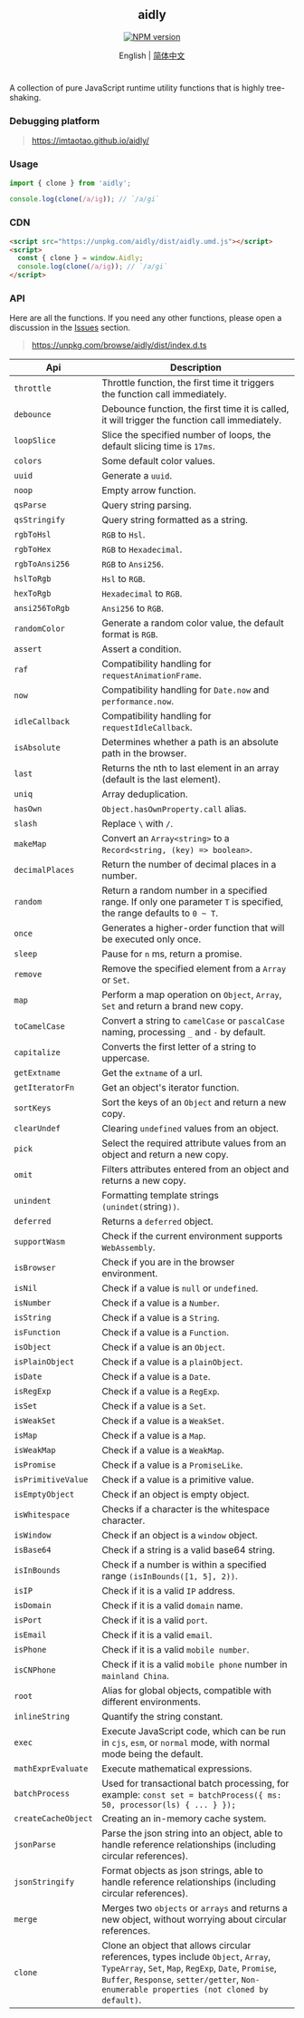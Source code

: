 <div align="center">
<h2>aidly</h2>

[![NPM version](https://img.shields.io/npm/v/aidly.svg?style=flat-square)](https://www.npmjs.com/package/aidly)

</div>

<div align="center">

English | [简体中文](./README.zh-CN.md)

</div>

<h1></h1>

A collection of pure JavaScript runtime utility functions that is highly tree-shaking.


### Debugging platform

> https://imtaotao.github.io/aidly/



### Usage

```js
import { clone } from 'aidly';

console.log(clone(/a/ig)); // `/a/gi`
```

### CDN

```html
<script src="https://unpkg.com/aidly/dist/aidly.umd.js"></script>
<script>
  const { clone } = window.Aidly;
  console.log(clone(/a/ig)); // `/a/gi`
</script>
```


### API

Here are all the functions. If you need any other functions, please open a discussion in the [Issues](https://github.com/imtaotao/aidly/issues) section.

> https://unpkg.com/browse/aidly/dist/index.d.ts

Api                  | Description
-------------------- | --------------------------------------
`throttle`           | Throttle function, the first time it triggers the function call immediately.
`debounce`           | Debounce function, the first time it is called, it will trigger the function call immediately.
`loopSlice`          | Slice the specified number of loops, the default slicing time is `17ms`.
`colors`             | Some default color values.
`uuid`               | Generate a `uuid`.
`noop`               | Empty arrow function.
`qsParse`            | Query string parsing.
`qsStringify`        | Query string formatted as a string.
`rgbToHsl`           | `RGB` to `Hsl`.
`rgbToHex`           | `RGB` to `Hexadecimal`.
`rgbToAnsi256`       | `RGB` to `Ansi256`.
`hslToRgb`           | `Hsl` to `RGB`.
`hexToRgb`           | `Hexadecimal` to `RGB`.
`ansi256ToRgb`       | `Ansi256` to `RGB`.
`randomColor`        | Generate a random color value, the default format is `RGB`.
`assert`             | Assert a condition.
`raf`                | Compatibility handling for `requestAnimationFrame`.
`now`                | Compatibility handling for `Date.now` and `performance.now`.
`idleCallback`       | Compatibility handling for `requestIdleCallback`.
`isAbsolute`         | Determines whether a path is an absolute path in the browser.
`last`               | Returns the nth to last element in an array (default is the last element).
`uniq`               | Array deduplication.
`hasOwn`             | `Object.hasOwnProperty.call` alias.
`slash`              | Replace `\` with `/`.
`makeMap`            | Convert an `Array<string>` to a `Record<string, (key) => boolean>`.
`decimalPlaces`      | Return the number of decimal places in a number.
`random`             | Return a random number in a specified range. If only one parameter `T` is specified, the range defaults to `0 ~ T`.
`once`               | Generates a higher-order function that will be executed only once.
`sleep`              | Pause for `n` ms, return a promise.
`remove`             | Remove the specified element from a `Array` or `Set`.
`map`                | Perform a map operation on `Object`, `Array`, `Set` and return a brand new copy.
`toCamelCase`        | Convert a string to `camelCase` or `pascalCase` naming, processing `_` and `-` by default.
`capitalize`         | Converts the first letter of a string to uppercase.
`getExtname`         | Get the `extname` of a url.
`getIteratorFn`      | Get an object's iterator function.
`sortKeys`           | Sort the keys of an `Object` and return a new copy.
`clearUndef`         | Clearing `undefined` values ​​from an object.
`pick`               | Select the required attribute values ​​from an object and return a new copy.
`omit`               | Filters attributes entered from an object and returns a new copy.
`unindent`           | Formatting template strings `(unindet(`string`))`.
`deferred`           | Returns a `deferred` object.
`supportWasm`        | Check if the current environment supports `WebAssembly`.
`isBrowser`          | Check if you are in the browser environment.
`isNil`              | Check if a value is `null` or `undefined`.
`isNumber`           | Check if a value is a `Number`.
`isString`           | Check if a value is a `String`.
`isFunction`         | Check if a value is a `Function`.
`isObject`           | Check if a value is an `Object`.
`isPlainObject`      | Check if a value is a `plainObject`.
`isDate`             | Check if a value is a `Date`.
`isRegExp`           | Check if a value is a `RegExp`.
`isSet`              | Check if a value is a `Set`.
`isWeakSet`          | Check if a value is a `WeakSet`.
`isMap`              | Check if a value is a `Map`.
`isWeakMap`          | Check if a value is a `WeakMap`.
`isPromise`          | Check if a value is a `PromiseLike`.
`isPrimitiveValue`   | Check if a value is a primitive value.
`isEmptyObject`      | Check if an object is empty object.
`isWhitespace`       | Checks if a character is the whitespace character.
`isWindow`           | Check if an object is a `window` object.
`isBase64`           | Check if a string is a valid base64 string.
`isInBounds`         | Check if a number is within a specified range `(isInBounds([1, 5], 2))`.
`isIP`               | Check if it is a valid `IP` address.
`isDomain`           | Check if it is a valid `domain` name.
`isPort`             | Check if it is a valid `port`.
`isEmail`            | Check if it is a valid `email`.
`isPhone`            | Check if it is a valid `mobile number`.
`isCNPhone`          | Check if it is a valid `mobile phone` number in `mainland China`.
`root`               | Alias ​​for global objects, compatible with different environments.
`inlineString`       | Quantify the string constant.
`exec`               | Execute JavaScript code, which can be run in `cjs`, `esm`, or `normal` mode, with normal mode being the default.
`mathExprEvaluate`   | Execute mathematical expressions.
`batchProcess`       | Used for transactional batch processing, for example: `const set = batchProcess({ ms: 50, processor(ls) { ... } });`
`createCacheObject`  | Creating an in-memory cache system.
`jsonParse`          | Parse the json string into an object, able to handle reference relationships (including circular references).
`jsonStringify`      | Format objects as json strings, able to handle reference relationships (including circular references).
`merge`              | Merges two `objects` or `arrays` and returns a new object, without worrying about circular references.
`clone`              | Clone an object that allows circular references, types include `Object`, `Array`, `TypeArray`, `Set`, `Map`, `RegExp`, `Date`, `Promise`, `Buffer`, `Response`, `setter/getter`, `Non-enumerable properties (not cloned by default)`.
